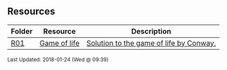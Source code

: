 ## Resources
| Folder | Resource | Description|
 | ------------|------------|------------|
 | [R01](./R01) | [ Game of life ](./R01) | [ Solution to the game of life by Conway.](./R01) |

<sup>Last Updated: 2018-01-24 (Wed @ 09:39)</sup>